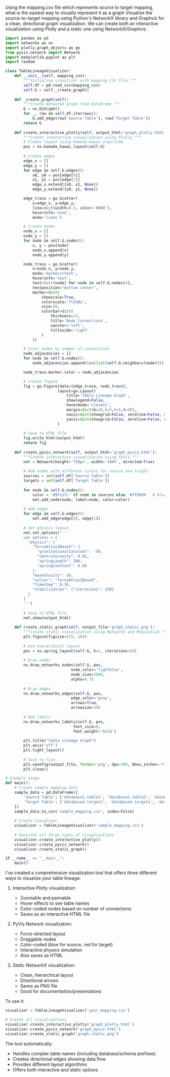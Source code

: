 Using the mapping.csv file which represents source to target mapping, what is the easiest way to visually represent it
as a graph
Visualize the source-to-target mapping using Python's NetworkX library and Graphviz for 
a clean, directional graph visualization. We can create both an interactive visualization using Plotly 
and a static one using NetworkX/Graphviz.



```python
import pandas as pd
import networkx as nx
import plotly.graph_objects as go
from pyvis.network import Network
import matplotlib.pyplot as plt
import random

class TableLineageVisualizer:
    def __init__(self, mapping_csv):
        """Initialize visualizer with mapping CSV file."""
        self.df = pd.read_csv(mapping_csv)
        self.G = self._create_graph()
        
    def _create_graph(self):
        """Create NetworkX graph from DataFrame."""
        G = nx.DiGraph()
        for _, row in self.df.iterrows():
            G.add_edge(row['Source Table'], row['Target Table'])
        return G
    
    def create_interactive_plotly(self, output_html='graph_plotly.html'):
        """Create interactive visualization using Plotly."""
        # Create layout using Kamada-Kawai algorithm
        pos = nx.kamada_kawai_layout(self.G)
        
        # Create edges
        edge_x = []
        edge_y = []
        for edge in self.G.edges():
            x0, y0 = pos[edge[0]]
            x1, y1 = pos[edge[1]]
            edge_x.extend([x0, x1, None])
            edge_y.extend([y0, y1, None])

        edge_trace = go.Scatter(
            x=edge_x, y=edge_y,
            line=dict(width=0.5, color='#888'),
            hoverinfo='none',
            mode='lines')

        # Create nodes
        node_x = []
        node_y = []
        for node in self.G.nodes():
            x, y = pos[node]
            node_x.append(x)
            node_y.append(y)

        node_trace = go.Scatter(
            x=node_x, y=node_y,
            mode='markers+text',
            hoverinfo='text',
            text=[str(node) for node in self.G.nodes()],
            textposition="bottom center",
            marker=dict(
                showscale=True,
                colorscale='YlGnBu',
                size=20,
                colorbar=dict(
                    thickness=15,
                    title='Node Connections',
                    xanchor='left',
                    titleside='right'
                )
            ))

        # Color nodes by number of connections
        node_adjacencies = []
        for node in self.G.nodes():
            node_adjacencies.append(len(list(self.G.neighbors(node))))

        node_trace.marker.color = node_adjacencies

        # Create figure
        fig = go.Figure(data=[edge_trace, node_trace],
                       layout=go.Layout(
                           title='Table Lineage Graph',
                           showlegend=False,
                           hovermode='closest',
                           margin=dict(b=20,l=5,r=5,t=40),
                           xaxis=dict(showgrid=False, zeroline=False, showticklabels=False),
                           yaxis=dict(showgrid=False, zeroline=False, showticklabels=False))
                       )
        
        # Save to HTML file
        fig.write_html(output_html)
        return fig
    
    def create_pyvis_network(self, output_html='graph_pyvis.html'):
        """Create interactive visualization using PyVis."""
        net = Network(height='750px', width='100%', directed=True)
        
        # Add nodes with different colors for source and target
        sources = set(self.df['Source Table'])
        targets = set(self.df['Target Table'])
        
        for node in self.G.nodes():
            color = '#97c2fc' if node in sources else '#ff9999'  # Blue for source, Red for target
            net.add_node(node, label=node, color=color)
        
        # Add edges
        for edge in self.G.edges():
            net.add_edge(edge[0], edge[1])
        
        # Set physics layout
        net.set_options('''
        var options = {
          "physics": {
            "forceAtlas2Based": {
              "gravitationalConstant": -50,
              "centralGravity": 0.01,
              "springLength": 200,
              "springConstant": 0.08
            },
            "maxVelocity": 50,
            "solver": "forceAtlas2Based",
            "timestep": 0.35,
            "stabilization": {"iterations": 150}
          }
        }
        ''')
        
        # Save to HTML file
        net.show(output_html)
    
    def create_static_graph(self, output_file='graph_static.png'):
        """Create static visualization using NetworkX and Matplotlib."""
        plt.figure(figsize=(15, 10))
        
        # Use hierarchical layout
        pos = nx.spring_layout(self.G, k=1, iterations=50)
        
        # Draw nodes
        nx.draw_networkx_nodes(self.G, pos, 
                             node_color='lightblue',
                             node_size=2000,
                             alpha=0.7)
        
        # Draw edges
        nx.draw_networkx_edges(self.G, pos, 
                             edge_color='gray',
                             arrows=True,
                             arrowsize=20)
        
        # Add labels
        nx.draw_networkx_labels(self.G, pos,
                              font_size=8,
                              font_weight='bold')
        
        plt.title("Table Lineage Graph")
        plt.axis('off')
        plt.tight_layout()
        
        # Save to file
        plt.savefig(output_file, format='png', dpi=300, bbox_inches='tight')
        plt.close()

# Example usage
def main():
    # Create sample mapping data
    sample_data = pd.DataFrame({
        'Source Table': ['database1.table1', 'database1.table2', 'database2.table1', 'database3.table1'],
        'Target Table': ['database4.target1', 'database4.target1', 'database4.target2', 'database4.target2']
    })
    sample_data.to_csv('sample_mapping.csv', index=False)
    
    # Create visualizer
    visualizer = TableLineageVisualizer('sample_mapping.csv')
    
    # Generate all three types of visualizations
    visualizer.create_interactive_plotly()
    visualizer.create_pyvis_network()
    visualizer.create_static_graph()

if __name__ == "__main__":
    main()

```

I've created a comprehensive visualization tool that offers three different ways to visualize your table lineage:

1. Interactive Plotly visualization:
   - Zoomable and pannable
   - Hover effects to see table names
   - Color-coded nodes based on number of connections
   - Saves as an interactive HTML file

2. PyVis Network visualization:
   - Force-directed layout
   - Draggable nodes
   - Color-coded (blue for source, red for target)
   - Interactive physics simulation
   - Also saves as HTML

3. Static NetworkX visualization:
   - Clean, hierarchical layout
   - Directional arrows
   - Saves as PNG file
   - Good for documentation/presentations

To use it:

```python
visualizer = TableLineageVisualizer('your_mapping.csv')

# Create all visualizations
visualizer.create_interactive_plotly('graph_plotly.html')
visualizer.create_pyvis_network('graph_pyvis.html')
visualizer.create_static_graph('graph_static.png')
```

The tool automatically:
- Handles complex table names (including database/schema prefixes)
- Creates directional edges showing data flow
- Provides different layout algorithms
- Offers both interactive and static options
